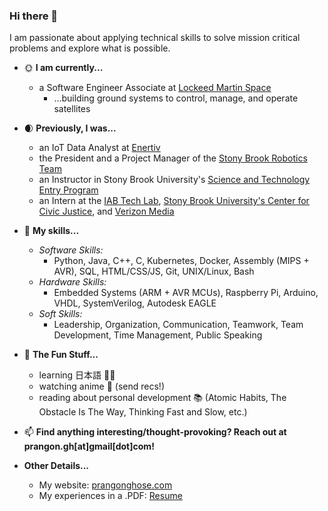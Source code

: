 ### Hi there 👋

I am passionate about applying technical skills to solve mission critical problems and explore what is possible.

- 🌞 **I am currently...**
    - a Software Engineer Associate at [Lockeed Martin Space](https://www.lockheedmartin.com/en-us/capabilities/space.html)
        - ...building ground systems to control, manage, and operate satellites

- 🌒 **Previously, I was...**
    - an IoT Data Analyst at [Enertiv](https://enertiv.com)
    - the President and a Project Manager of the [Stony Brook Robotics Team](https://sbroboticsteam.com/)
    - an Instructor in Stony Brook University's [Science and Technology Entry Program](https://www.stonybrook.edu/commcms/stem-smart/k-12/step)
    - an Intern at the [IAB Tech Lab](https://iabtechlab.com/), [Stony Brook University's Center for Civic Justice](https://www.stonybrook.edu/civicjustice/), and [Verizon Media](https://www.verizonmedia.com/)

- 💪 **My skills...**
    - *Software Skills:*
        - Python, Java, C++, C, Kubernetes, Docker, Assembly (MIPS + AVR), SQL, HTML/CSS/JS, Git, UNIX/Linux, Bash
    - *Hardware Skills:*
        - Embedded Systems (ARM + AVR MCUs), Raspberry Pi, Arduino, VHDL, SystemVerilog, Autodesk EAGLE
    - *Soft Skills:*
        - Leadership, Organization, Communication, Teamwork, Team Development, Time Management, Public Speaking 
       
- 🎉 **The Fun Stuff...**
    - learning 日本語 🗾🎌
    - watching anime 🍿 (send recs!)
    - reading about personal development 📚 (Atomic Habits, The Obstacle Is The Way, Thinking Fast and Slow, etc.)

- 📫 **Find anything interesting/thought-provoking? Reach out at prangon.gh[at]gmail[dot]com!**

- **Other Details...**
    - My website: [prangonghose.com](https://prangonghose.com)
    - My experiences in a .PDF: [Resume](https://prangonghose.com/Prangon_Ghose_Resume.pdf)
